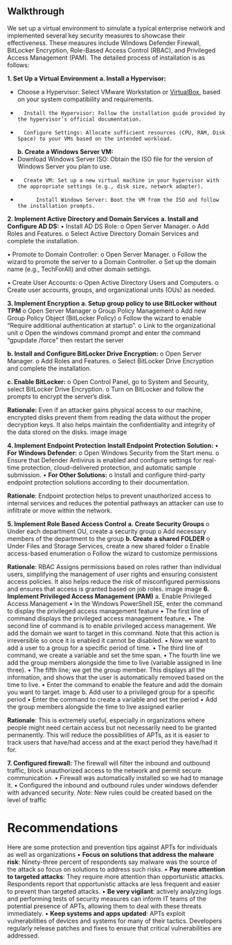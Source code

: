 ## Walkthrough
We set up a virtual environment to simulate a typical enterprise network and implemented several key security measures to showcase their effectiveness. These measures include Windows Defender Firewall, BitLocker Encryption, Role-Based Access Control (RBAC), and Privileged Access Management (PAM). The detailed process of installation is as follows:

**1. Set Up a Virtual Environment**
   **a. Install a Hypervisor:**
-	Choose a Hypervisor: Select VMware Workstation or [VirtualBox](https://www.virtualbox.org/wiki/Downloads), based on your system compatibility and requirements.
-		Install the Hypervisor: Follow the installation guide provided by the hypervisor’s official documentation.
-		Configure Settings: Allocate sufficient resources (CPU, RAM, Disk Space) to your VMs based on the intended workload.
   **b. Create a Windows Server VM:**
-	Download Windows Server ISO: Obtain the ISO file for the version of Windows Server you plan to use.
-		Create VM: Set up a new virtual machine in your hypervisor with the appropriate settings (e.g., disk size, network adapter).
-			Install Windows Server: Boot the VM from the ISO and follow the installation prompts.

**2. Implement Active Directory and Domain Services**
**a. Install and Configure AD DS:**
•	Install AD DS Role:
 o	Open Server Manager.
 o	Add Roles and Features.
 o	Select Active Directory Domain Services and complete the installation.

•	Promote to Domain Controller:
o	Open Server Manager.
o	Follow the wizard to promote the server to a Domain Controller.
o	Set up the domain name (e.g., TechForAll) and other domain settings.

•	Create User Accounts:
o	Open Active Directory Users and Computers.
o	Create user accounts, groups, and organizational units (OUs) as needed.

**3. Implement Encryption**
**a. Setup group policy to use BitLocker without TPM**
o	Open Server Manager
o	Group Policy Management 
o	Add new Group Policy Object (BitLocker Policy) 
o	Follow the wizard to enable “Require additional authentication at startup”.
o	Link to the organizational unit 
o	Open the windows command prompt and enter the command “gpupdate /force” then restart the server

**b. Install and Configure BitLocker Drive Encryption:**
o	Open Server Manager.
o	Add Roles and Features.
o	Select BitLocker Drive Encryption and complete the installation.

**c. Enable BitLocker:**
o	Open Control Panel, go to System and Security, select BitLocker Drive Encryption.
o	Turn on BitLocker and follow the prompts to encrypt the server’s disk.

**Rationale:** Even if an attacker gains physical access to our machine, encrypted disks prevent them from reading the data without the proper decryption keys. It also helps maintain the confidentiality and integrity of the data stored on the disks.
image
image

**4. Implement Endpoint Protection**
**Install Endpoint Protection Solution:**
•	**For Windows Defender:**
o	Open Windows Security from the Start menu.
o	Ensure that Defender Antivirus is enabled and configure settings for real-time protection, cloud-delivered protection, and automatic sample submission.
•	**For Other Solutions:**
o	Install and configure third-party endpoint protection solutions according to their documentation.

**Rationale**: Endpoint protection helps to prevent unauthorized access to internal services and reduces the potential pathways an attacker can use to infiltrate or move within the network.

**5. Implement Role Based Access Control**
**a. Create Security Groups**
o	Under each department OU, create a security group
o	Add necessary members of the department to the group
**b. Create a shared FOLDER**
o	Under Files and Storage Services, create a new shared folder 
o	Enable access-based enumeration
o	Follow the wizard to customize permissions

**Rationale**: RBAC Assigns permissions based on roles rather than individual users, simplifying the management of user rights and ensuring consistent access policies. It also helps reduce the risk of misconfigured permissions and ensures that access is granted based on job roles.
image
image
**6. Implement Privileged Access Management (PAM)**
a. Enable Privileged Access Management
•	In the Windows PowerShell ISE, enter the command to display the privileged access management feature
• The first line of command displays the privileged access management
feature.
• The second line of command is to enable privileged access management.
We add the domain we want to target in this command. Note that this action is irreversible so once it is enabled it cannot be disabled.
• Now we want to add a user to a group for a specific period of time.
• The third line of command, we create a variable and set the time span.
• The fourth line we add the group members alongside the time to live
(variable assigned in line three).
• The fifth line; we get the group member. This displays all the information, and shows that the user is automatically removed based on the time to live.
•	Enter the command to enable the feature and add the domain you want to target.
image
b. Add user to a privileged group for a specific period
•	Enter the command to create a variable and set the period
•	Add the group members alongside the time to live assigned earlier

**Rationale**: This is extremely useful, especially in organizations where people might need certain access but not necessarily need to be granted permanently. This will reduce the possibilities of APTs, as it is easier to track users that have/had access and at the exact period they have/had it for.

**7. Configured firewall:** The firewall will filter the inbound and outbound traffic, block
unauthorized access to the network and permit secure communication.
• Firewall was automatically installed so we had to manage it.
• Configured the inbound and outbound rules under windows defender with
advanced security.
*Note:* New rules could be created based on the level of traffic

# Recommendations
Here are some protection and prevention tips against APTs for individuals as well as organizations
•	**Focus on solutions that address the malware risk**: Ninety-three percent of respondents say malware was the source of the attack so focus on solutions to address such risks.
•	**Pay more attention to targeted attacks**: They require more attention than opportunistic attacks. Respondents report that opportunistic attacks are less frequent and easier to prevent than targeted attacks. 
•	**Be very vigilant**: actively analyzing logs and performing tests of security measures can inform IT teams of the potential presence of APTs, allowing them to deal with these threats immediately. 
•	**Keep systems and apps updated**: APTs exploit vulnerabilities of devices and systems for many of their tactics. Developers regularly release patches and fixes to ensure that critical vulnerabilities are addressed.
